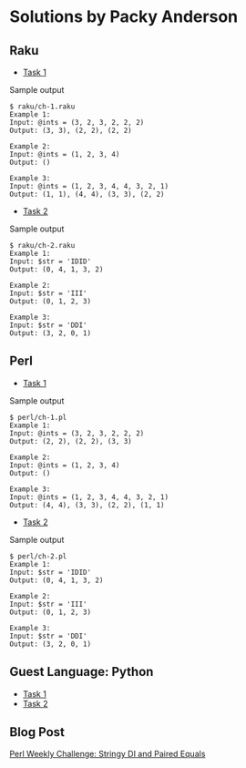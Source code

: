 # Solutions by Packy Anderson

## Raku

* [Task 1](raku/ch-1.raku)

Sample output
```
$ raku/ch-1.raku
Example 1:
Input: @ints = (3, 2, 3, 2, 2, 2)
Output: (3, 3), (2, 2), (2, 2)

Example 2:
Input: @ints = (1, 2, 3, 4)
Output: ()

Example 3:
Input: @ints = (1, 2, 3, 4, 4, 3, 2, 1)
Output: (1, 1), (4, 4), (3, 3), (2, 2)
```

* [Task 2](raku/ch-2.raku)

Sample output
```
$ raku/ch-2.raku
Example 1:
Input: $str = 'IDID'
Output: (0, 4, 1, 3, 2)

Example 2:
Input: $str = 'III'
Output: (0, 1, 2, 3)

Example 3:
Input: $str = 'DDI'
Output: (3, 2, 0, 1)
```

## Perl

* [Task 1](perl/ch-1.pl)

Sample output
```
$ perl/ch-1.pl
Example 1:
Input: @ints = (3, 2, 3, 2, 2, 2)
Output: (2, 2), (2, 2), (3, 3)

Example 2:
Input: @ints = (1, 2, 3, 4)
Output: ()

Example 3:
Input: @ints = (1, 2, 3, 4, 4, 3, 2, 1)
Output: (4, 4), (3, 3), (2, 2), (1, 1)
```

* [Task 2](perl/ch-2.pl)

Sample output
```
$ perl/ch-2.pl
Example 1:
Input: $str = 'IDID'
Output: (0, 4, 1, 3, 2)

Example 2:
Input: $str = 'III'
Output: (0, 1, 2, 3)

Example 3:
Input: $str = 'DDI'
Output: (3, 2, 0, 1)
```

## Guest Language: Python
* [Task 1](python/ch-1.py)
* [Task 2](python/ch-2.py)

## Blog Post

[Perl Weekly Challenge: Stringy DI and Paired Equals](https://packy.dardan.com/b/Fv)
